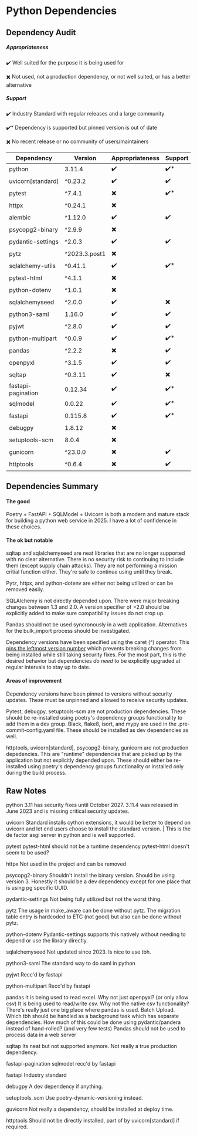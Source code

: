 # Python Dependencies

## Dependency Audit

##### Appropriateness
:heavy_check_mark: Well suited for the purpose it is being used for

:heavy_multiplication_x: Not used, not a production dependency, or not well suited, or has a better alternative

##### Support
:heavy_check_mark: Industry Standard with regular releases and a large community

:heavy_check_mark:\* Dependency is supported but pinned version is out of date

:heavy_multiplication_x: No recent release or no community of users/maintainers


Dependency | Version | Appropriateness | Support |
--- | --- | --- | --- |
python | 3.11.4 | :heavy_check_mark: | :heavy_check_mark:\* |
uvicorn[standard] | ^0.23.2 | :heavy_check_mark: | :heavy_check_mark: |
pytest | ^7.4.1 | :heavy_multiplication_x: | :heavy_check_mark:\* |
httpx | ^0.24.1 | :heavy_multiplication_x: | |
alembic | ^1.12.0 |:heavy_check_mark: | :heavy_check_mark: | 
psycopg2-binary | ^2.9.9 | :heavy_multiplication_x: | |
pydantic-settings | ^2.0.3 | :heavy_check_mark: | :heavy_check_mark: |
pytz | ^2023.3.post1 | :heavy_multiplication_x: | |
sqlalchemy-utils | ^0.41.1 | :heavy_check_mark: | :heavy_check_mark:\* |
pytest-html | ^4.1.1 | :heavy_multiplication_x: | |
python-dotenv | ^1.0.1 | :heavy_multiplication_x: | |
sqlalchemyseed | ^2.0.0 | :heavy_check_mark: | :heavy_multiplication_x: |
python3-saml | 1.16.0 | :heavy_check_mark: | :heavy_check_mark: | 
pyjwt | ^2.8.0 | :heavy_check_mark: | :heavy_check_mark: |
python-multipart | ^0.0.9 | :heavy_check_mark: | :heavy_check_mark:\* |
pandas | ^2.2.2 | :heavy_multiplication_x: | :heavy_check_mark: |
openpyxl | ^3.1.5 | :heavy_check_mark: | :heavy_check_mark: |
sqltap | ^0.3.11 | :heavy_check_mark: | :heavy_multiplication_x: |
fastapi-pagination | 0.12.34 | :heavy_check_mark: | :heavy_check_mark:\* |
sqlmodel | 0.0.22 | :heavy_check_mark: | :heavy_check_mark:\* | 
fastapi | 0.115.8 | :heavy_check_mark: | :heavy_check_mark:\* |
debugpy | 1.8.12 | :heavy_multiplication_x: | |
setuptools-scm | 8.0.4 | :heavy_multiplication_x: | |
gunicorn | ^23.0.0 | :heavy_multiplication_x: | :heavy_check_mark: |
httptools | ^0.6.4 | :heavy_multiplication_x:| :heavy_check_mark: |


## Dependencies Summary

#### The good
Poetry + FastAPI + SQLModel + Uvicorn is both a modern and mature stack for building a python web service in 2025.
I have a lot of confidence in these choices.

#### The ok but notable

sqltap and sqlalchemyseed are neat libraries that are no longer supported with no clear alternative.
There is no security risk to continuing to include them (except supply chain attacks).
They are not performing a mission critial function either.
They're safe to continue using until they break.

Pytz, httpx, and python-dotenv are either not being utilized or can be removed easily.

SQLAlchemy is not directly depended upon. There were major breaking changes between 1.3 and 2.0.
A version specifier of >2.0 should be explicitly added to make sure compatibility issues do not crop up.

Pandas should not be used syncronously in a web application.
Alternatives for the bulk_import process should be investigated.

Dependency versions have been specified using the caret (^) operator.
This [pins the leftmost version number](https://python-poetry.org/docs/dependency-specification/#caret-requirements) which prevents breaking changes from being installed while still taking security fixes.
For the most part, this is the desired behavior but dependencies _do need_ to be explicitly upgraded at regular intervals to stay up to date.

#### Areas of improvement

Dependency versions have been pinned to versions without security updates.
These must be unpinned and allowed to receive security updates.

Pytest, debugpy, setuptools-scm are not production dependencies.
These should be re-installed using poetry's dependency groups functionality to add them in a dev group.
Black, flake8, isort, and mypy are used in the .pre-commit-config.yaml file. These should be installed as dev dependencies as well.

httptools, uvicorn[standard], psycopg2-binary, gunicorn are not production depedencies.
This are "runtime" dependencies that are picked up by the application but not explicitly depended upon.
These should either be re-installed using poetry's dependency groups functionality or installed only during the build process.

## Raw Notes
python
3.11 has security fixes until October 2027. 3.11.4 was released in June 2023 and is missing critical security updates.

uvicorn
Standard installs cython extensions, it would be better to depend on uvicorn and let end users choose to install the standard version. | This is the de factor asgi server in python and is well supported.

pytest
pytest-html
should not be a runtime dependency
pytest-html doesn't seem to be used?

httpx
Not used in the project and can be removed

psycopg2-binary
Shouldn't install the binary version.
Should be using version 3.
Honestly it should be a dev dependency except for one place that is using pg specific UUID.

pydantic-settings
Not being fully utilized but not the worst thing.

pytz
The usage in make_aware can be done without pytz.
The migration table entry is hardcoded to ETC (not good) but also can be done without pytz.

python-dotenv
Pydantic-settings supports this natively without needing to depend or use the library directly.

sqlalchemyseed
Not updated since 2023.
Is nice to use tbh.

python3-saml
The standard way to do saml in python

pyjwt
Recc'd by fastapi

python-multipart
Recc'd by fastapi

pandas
It is being used to read excel. Why not just openpyxl? (or only allow csv)
It is being used to read/write csv. Why not the native csv functionality?
There's really just one big place where pandas is used. Batch Upload.
Which tbh should be handled as a background task which has separate dependencies.
How much of this could be done using pydantic/pandera instead of hand-rolled?
(and very few tests)
Pandas should not be used to process data in a web server

sqltap
Its neat but not supported anymore.
Not really a true production dependency.

fastapi-pagination
sqlmodel
recc'd by fastapi

fastapi
Industry standard

debugpy
A dev dependency if anything.

setuptools_scm
Use poetry-dynamic-versioning instead.

guvicorn
Not really a dependency, should be installed at deploy time.

httptools
Should not be directly installed, part of by uvicorn[standard] if required.

